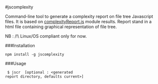 #jscomplexity


Command-line tool to generate a complexity report on file tree Javascript files. It is based on [complexityReport.js](https://github.com/philbooth/complexityReport.js) module results. Report stand in a html file containing graphical representation of file tree.

NB : /!\ Linux/OS compliant only for now.


###Installation 


<code>npm install -g jscomplexity</code>


###Usage


<code> $ jscr <directory containing JS> [optional : <generated report directory, defaults current>] </code>
